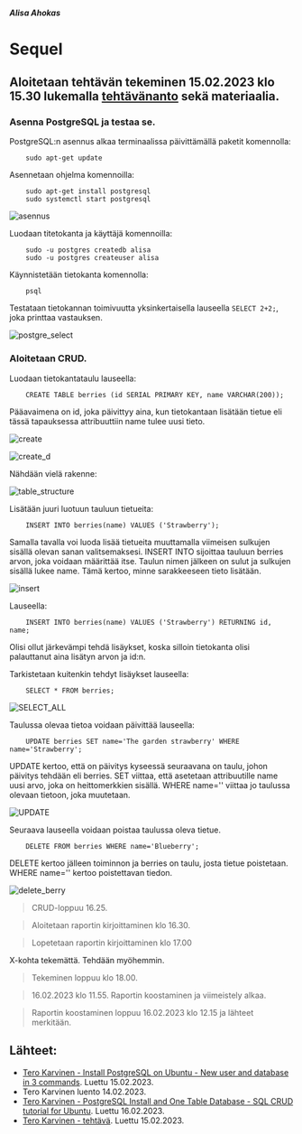 
##### Alisa Ahokas

# Sequel													

## Aloitetaan tehtävän tekeminen 15.02.2023 klo 15.30 lukemalla [tehtävänanto](https://terokarvinen.com/2023/linux-palvelimet-2023-alkukevat/) sekä materiaalia.

### Asenna PostgreSQL ja testaa se.

PostgreSQL:n asennus alkaa terminaalissa päivittämällä paketit komennolla:

        sudo apt-get update

Asennetaan ohjelma komennoilla:

        sudo apt-get install postgresql
        sudo systemctl start postgresql
        
        
![asennus](https://user-images.githubusercontent.com/112398757/219333437-5287e4c9-fdd0-41fb-8b39-be7d0896596a.JPG)



Luodaan titetokanta ja käyttäjä komennoilla:

        sudo -u postgres createdb alisa
        sudo -u postgres createuser alisa

Käynnistetään tietokanta komennolla:

        psql

Testataan tietokannan toimivuutta yksinkertaisella lauseella `SELECT 2+2;`, joka printtaa vastauksen.


![postgre_select](https://user-images.githubusercontent.com/112398757/219333665-7f750eab-553b-4944-aebc-4ec5836539b3.JPG)



### Aloitetaan CRUD. 

Luodaan tietokantataulu lauseella:

        CREATE TABLE berries (id SERIAL PRIMARY KEY, name VARCHAR(200));

Pääavaimena on id, joka päivittyy aina, kun tietokantaan lisätään tietue eli tässä tapauksessa attribuuttiin name tulee uusi tieto.


![create](https://user-images.githubusercontent.com/112398757/219335858-5a718569-044a-4692-b1b4-dd1b78fe3368.JPG)


![create_d](https://user-images.githubusercontent.com/112398757/219335920-ab14d428-1f57-470f-96f6-c34dc0cf53c4.JPG)


Nähdään vielä rakenne:


![table_structure](https://user-images.githubusercontent.com/112398757/219335951-f54c4060-45f6-4bfb-8f3e-0362dbc3493f.JPG)



Lisätään juuri luotuun tauluun tietueita:

        INSERT INTO berries(name) VALUES ('Strawberry');

Samalla tavalla voi luoda lisää tietueita muuttamalla viimeisen sulkujen sisällä olevan sanan valitsemaksesi. INSERT INTO sijoittaa tauluun berries arvon, joka voidaan määrittää itse. Taulun nimen jälkeen on sulut ja sulkujen sisällä lukee name. Tämä kertoo, minne sarakkeeseen tieto lisätään.


![insert](https://user-images.githubusercontent.com/112398757/219335633-8f804c24-14d5-4306-8b44-ebd7d5103e63.JPG)



Lauseella:

        INSERT INTO berries(name) VALUES ('Strawberry') RETURNING id, name;

Olisi ollut järkevämpi tehdä lisäykset, koska silloin tietokanta olisi palauttanut aina lisätyn arvon ja id:n.

Tarkistetaan kuitenkin tehdyt lisäykset lauseella:

        SELECT * FROM berries;
        
        
![SELECT_ALL](https://user-images.githubusercontent.com/112398757/219335516-5f8b119c-c87b-4c37-be71-1d68317e82bc.JPG)



Taulussa olevaa tietoa voidaan päivittää lauseella:

        UPDATE berries SET name='The garden strawberry' WHERE  name='Strawberry';

UPDATE kertoo, että on päivitys kyseessä seuraavana on taulu, johon päivitys tehdään eli berries. SET viittaa, että asetetaan attribuutille name uusi arvo, joka on heittomerkkien sisällä. WHERE name='' viittaa jo taulussa olevaan tietoon, joka muutetaan.


![UPDATE](https://user-images.githubusercontent.com/112398757/219335443-d01a52e8-eb0b-4935-bc6f-8a75527fa0c1.JPG)



Seuraava lauseella voidaan poistaa taulussa oleva tietue.

        DELETE FROM berries WHERE name='Blueberry';

DELETE kertoo jälleen toiminnon ja berries on taulu, josta tietue poistetaan. WHERE name='' kertoo poistettavan tiedon.


![delete_berry](https://user-images.githubusercontent.com/112398757/219335375-aa51a865-c028-4d95-8cb2-549a857b6caa.JPG)



> CRUD-loppuu 16.25.

> Aloitetaan raportin kirjoittaminen klo 16.30.

> Lopetetaan raportin kirjoittaminen klo 17.00

X-kohta tekemättä. Tehdään myöhemmin.

> Tekeminen loppuu klo 18.00.


> 16.02.2023 klo 11.55. Raportin koostaminen ja viimeistely alkaa.

> Raportin koostaminen loppuu 16.02.2023 klo 12.15 ja lähteet merkitään.


## Lähteet:

- [Tero Karvinen - Install PostgreSQL on Ubuntu - New user and database in 3 commands](https://terokarvinen.com/2016/03/03/install-postgresql-on-ubuntu-new-user-and-database-in-3-commands/). Luettu 15.02.2023.
- Tero Karvinen luento 14.02.2023.
- [Tero Karvinen - PostgreSQL Install and One Table Database - SQL CRUD tutorial for Ubuntu](https://terokarvinen.com/2016/03/05/postgresql-install-and-one-table-database-sql-crud-tutorial-for-ubuntu/). Luettu 16.02.2023.
- [Tero Karvinen - tehtävä](https://terokarvinen.com/2023/linux-palvelimet-2023-alkukevat/). Luettu 15.02.2023.

